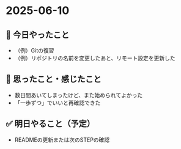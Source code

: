 # 2025-06-10

## 📖 今日やったこと
- （例）Gitの復習
- （例）リポジトリの名前を変更したあと、リモート設定を更新した

## 💭 思ったこと・感じたこと
- 数日間あいてしまったけど、また始められてよかった
- 「一歩ずつ」でいいと再確認できた

## ✅ 明日やること（予定）
- READMEの更新または次のSTEPの確認
